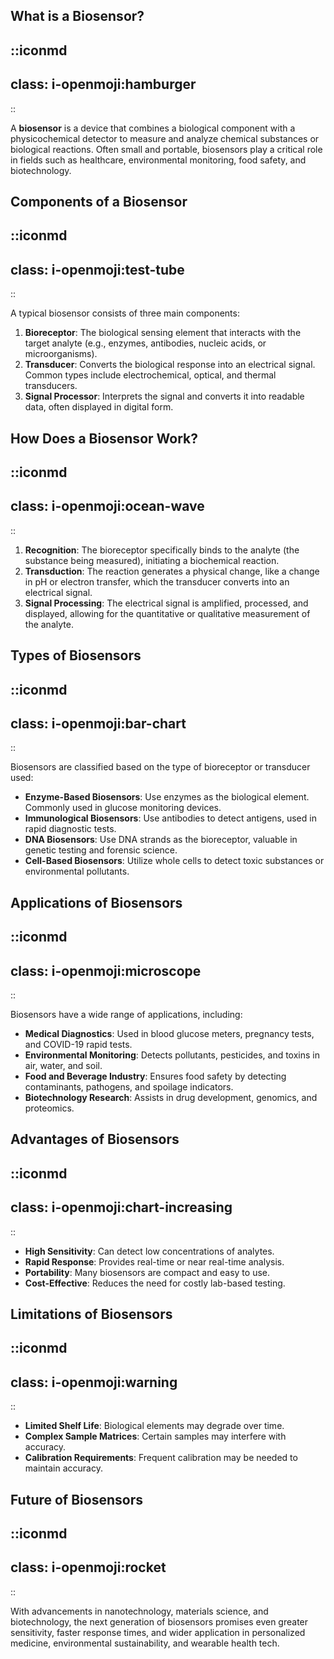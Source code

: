 ## What is a Biosensor?
::iconmd
---
class: i-openmoji:hamburger
---
::

A **biosensor** is a device that combines a biological component with a physicochemical detector to measure and analyze chemical substances or biological reactions. Often small and portable, biosensors play a critical role in fields such as healthcare, environmental monitoring, food safety, and biotechnology.

## Components of a Biosensor
::iconmd
---
class: i-openmoji:test-tube
---
::

A typical biosensor consists of three main components:

1. **Bioreceptor**: The biological sensing element that interacts with the target analyte (e.g., enzymes, antibodies, nucleic acids, or microorganisms).
2. **Transducer**: Converts the biological response into an electrical signal. Common types include electrochemical, optical, and thermal transducers.
3. **Signal Processor**: Interprets the signal and converts it into readable data, often displayed in digital form.

## How Does a Biosensor Work?
::iconmd
---
class: i-openmoji:ocean-wave
---
::

1. **Recognition**: The bioreceptor specifically binds to the analyte (the substance being measured), initiating a biochemical reaction.
2. **Transduction**: The reaction generates a physical change, like a change in pH or electron transfer, which the transducer converts into an electrical signal.
3. **Signal Processing**: The electrical signal is amplified, processed, and displayed, allowing for the quantitative or qualitative measurement of the analyte.

## Types of Biosensors
::iconmd
---
class: i-openmoji:bar-chart
---
::

Biosensors are classified based on the type of bioreceptor or transducer used:

- **Enzyme-Based Biosensors**: Use enzymes as the biological element. Commonly used in glucose monitoring devices.
- **Immunological Biosensors**: Use antibodies to detect antigens, used in rapid diagnostic tests.
- **DNA Biosensors**: Use DNA strands as the bioreceptor, valuable in genetic testing and forensic science.
- **Cell-Based Biosensors**: Utilize whole cells to detect toxic substances or environmental pollutants.

## Applications of Biosensors
::iconmd
---
class: i-openmoji:microscope
---
::

Biosensors have a wide range of applications, including:

- **Medical Diagnostics**: Used in blood glucose meters, pregnancy tests, and COVID-19 rapid tests.
- **Environmental Monitoring**: Detects pollutants, pesticides, and toxins in air, water, and soil.
- **Food and Beverage Industry**: Ensures food safety by detecting contaminants, pathogens, and spoilage indicators.
- **Biotechnology Research**: Assists in drug development, genomics, and proteomics.

## Advantages of Biosensors
::iconmd
---
class: i-openmoji:chart-increasing
---
::

- **High Sensitivity**: Can detect low concentrations of analytes.
- **Rapid Response**: Provides real-time or near real-time analysis.
- **Portability**: Many biosensors are compact and easy to use.
- **Cost-Effective**: Reduces the need for costly lab-based testing.

## Limitations of Biosensors
::iconmd
---
class: i-openmoji:warning
---
::

- **Limited Shelf Life**: Biological elements may degrade over time.
- **Complex Sample Matrices**: Certain samples may interfere with accuracy.
- **Calibration Requirements**: Frequent calibration may be needed to maintain accuracy.

## Future of Biosensors
::iconmd
---
class: i-openmoji:rocket
---
::

With advancements in nanotechnology, materials science, and biotechnology, the next generation of biosensors promises even greater sensitivity, faster response times, and wider application in personalized medicine, environmental sustainability, and wearable health tech.
